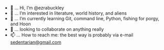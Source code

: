 - 👋 ... Hi, I’m @ezrabuckley
- 👀 ... I’m interested in literature, world history, and aliens
- 🌱 ... I’m currently learning Git, command line, Python, fishing for porgy, and Hoon
- 💞️ ... looking to collaborate on anything really
- 📫 ... How to reach me: the best way is probably via e-mail sedentarian@gmail.com
<!---
ezrabuckley/ezrabuckley is a ✨ special ✨ repository because its `README.md` (this file) appears on your GitHub profile.
You can click the Preview link to take a look at your changes.
--->
